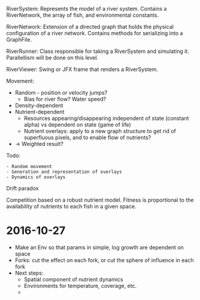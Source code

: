 RiverSystem: Represents the model of a river system. Contains a RiverNetwork, the array of fish, and environmental constants.

RiverNetwork: Extension of a directed graph that holds the physical configuration of a river network. Contains methods for serializing into a GraphFile.

RiverRunner: Class responsible for taking a RiverSystem and simulating it. Parallellism will be done on this level.

RiverViewer: Swing or JFX frame that renders a RiverSystem.

Movement:

- Random - position or velocity jumps?
    - Bias for river flow? Water speed?
- Density-dependent
- Nutrient-dependent
    - Resources appearing/disappearing independent of state (constant alpha) vs dependent on state (game of life)
    - Nutrient overlays: apply to a new graph structure to get rid of superfluous pixels, and to enable flow of nutrients?
- -> Weighted result?

Todo:

    - Random movement
    - Generation and representation of overlays
    - Dynamics of overlays

Drift paradox
    
Competition based on a robust nutrient model. Fitness is proportional to the availability of nutrients to each fish in a given space.

2016-10-27
==========
- Make an Env so that params in simple, log growth are dependent on space
- Forks: cut the effect on each fork, or cut the sphere of influence in each fork
- Next steps:
    - Spatial component of nutrient dynamics
    - Environments for temperature, coverage, etc.
    - 